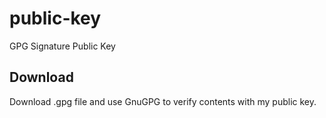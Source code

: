 # public-key
GPG Signature Public Key

## Download
Download .gpg file and use GnuGPG to verify contents with my public key.
